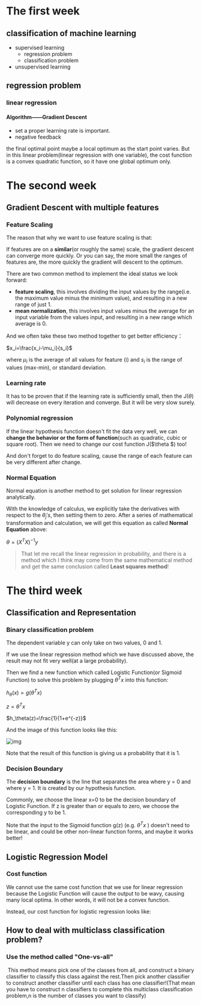# The first week

## classification of machine learning

- supervised learning
  - regression problem
  - classification problem
- unsupervised learning



## regression problem

### linear regression

#### Algorithm——Gradient Descent

- set a proper learning rate is important.
- negative feedback

the final optimal point maybe a local optimum as the start point varies. But in this linear problem(linear regression with one variable), the cost function is a convex quadratic function, so it have one global optimum only.



# The second week

## Gradient Descent with multiple features

### Feature Scaling

The reason that why we want to use feature scaling is that:

If features are on a **similar**(or roughly the same) scale, the gradient descent can converge more quickly. Or you can say, the more small the ranges of features are, the more quickly the gradient will descent to the optimum.

There are two common method to implement the ideal status we look forward:

- **feature scaling**, this involves dividing the input values by the range(i.e. the maximum value minus the minimum value), and resulting in a new range of just 1.
- **mean normalization**, this involves input values minus the average for an input variable from the values input, and resulting in a new range which average is 0.

And we often take these two method together to get better efficiency：

$x_i=\frac{x_i-\mu_i}{s_i}$

where  $\mu_i$ is the average of all values for feature (i) and $s_i$ is the range of values (max-min), or standard deviation.



### Learning rate

It has to be proven that if the learning rate is sufficiently small, then the J($\theta$) will decrease on every iteration and converge. But it will be very slow surely.



### Polynomial regression

If the linear hypothesis function doesn't fit the data very well, we can **change the behavior or the form of function**(such as quadratic, cubic or square root). Then we need to change our cost function J($\theta $) too!

And don't forget to do feature scaling, cause the range of each feature can be very different after change.



### Normal Equation

Normal equation is another method to get solution for linear regression analytically.

With the knowledge of calculus, we explicitly take the derivatives with respect to the $\theta_j's$, then setting them to zero. After a series of mathematical transformation and calculation, we will get this equation as called **Normal Equation** above:

$\theta=(X^TX)^{-1}y$



> That let me recall the linear regression in probability, and there is a method which I think may come from the same mathematical method and get the same conclusion called **Least squares method**!





# The third week

## Classification and Representation

### Binary classification problem

The dependent variable y can only take on two values, 0 and 1.

If we use the linear regression method which we have discussed above, the result may not fit very well(at a large probability).

Then we find a new function which called Logistic Function(or Sigmoid Function) to solve this problem by plugging $\theta^Tx$ into this function:

$h_\theta(x)=g(\theta^Tx)$

$z=\theta^Tx$

$h_\theta(z)=\frac{1}{1+e^{-z}}$

And the image of this function looks like this:

![img](https://d3c33hcgiwev3.cloudfront.net/imageAssetProxy.v1/1WFqZHntEead-BJkoDOYOw_2413fbec8ff9fa1f19aaf78265b8a33b_Logistic_function.png?expiry=1566432000000&hmac=U_NqmRQtdUeRXMiSEdvrpe4TT8t0iZBdTaibqbJR0wA)

Note that the result of this function is giving us a probability that it is 1.



### Decision Boundary

The **decision boundary** is the line that separates the area where y = 0 and where y = 1. It is created by our hypothesis function.

Commonly, we choose the linear x=0 to be the decision boundary of Logistic Function. If z is greater than or equals to zero, we choose the corresponding y to be 1.

Note that the input to the Sigmoid function g(z) (e.g. $\theta^Tx$ ) doesn't need to be linear, and could be other non-linear function forms, and maybe it works better!



## Logistic Regression Model

### Cost function

We cannot use the same cost function that we use for linear regression because the Logistic Function will cause the output to be wavy, causing many local optima. In other words, it will not be a convex function.

Instead, our cost function for logistic regression looks like:







## How to deal with multiclass classification problem?

### Use the method called "One-vs-all"

​	This method means pick one of the classes from all, and construct a binary classifier to classify this class against the rest.Then pick another classifier to construct another classifier until each class has one classifier!(That mean you have to construct n classifiers to complete this multiclass classification problem,n is the number of classes you want to classify) 